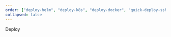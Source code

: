 ```yaml
---
order: ["deploy-helm", "deploy-k8s", "deploy-docker", "quick-deploy-ssh"]
collapsed: false
---
```


Deploy

